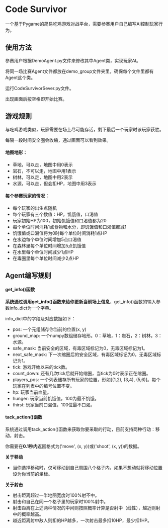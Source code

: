 # Code Survivor

一个基于Pygame的简易吃鸡游戏对战平台，需要参赛用户自己编写AI控制玩家行为。

## 使用方法

参赛用户根据DemoAgent.py文件来修改其中Agent类，实现玩家AI。

将同一场比赛Agent文件都放在demo_group文件夹里，确保每个文件里都有Agent这个类。

运行CodeSurvivorSever.py文件。

出现画面后按空格即开始比赛。

## 游戏规则

与吃鸡游戏类似，玩家需要在场上尽可能存活，剩下最后一个玩家时该玩家获胜。

每隔一段时间安全圈会收缩，通过画面可以看到效果。

#### 地图地形：

- 草地，可以走，地图中用0表示
- 岩石，不可以走，地图中用1表示
- 树林，可以走，地图中用2表示
- 水源，可以走，但会扣HP，地图中用3表示

#### 每个参赛玩家的情况：

- 每个玩家的出生点随机
- 每个玩家有三个数值：HP，饥饿值，口渴值
- 玩家初始HP为100，初始饥饿值和口渴值都为20
- 每个单位时间消耗1点食物和水分，即饥饿值和口渴值都减1
- 饥饿值或口渴值将为0时每个单位时间消耗1点HP
- 在水边每个单位时间增加5点口渴值
- 在森林里每个单位时间增加5点饥饿值
- 在水里每个单位时间减少1点HP
- 在毒圈里每个单位时间减少2点HP

## Agent编写规则

#### get_info()函数

**系统通过调用get_info()函数来给你更新当前场上信息**，get_info()函数的输入参数info_dict为一个字典。

info_dict中的字段及对应数据如下：

- pos: 一个元组储存你当前的位置(x, y)
- ground_map: 一个numpy数组储存地形。0：草地，1：岩石，2：树林，3：水源。
- safe_mask: 当前安全的区域，有毒区域标记为0，无毒区域标记为1。
- next_safe_mask: 下一次缩圈后的安全区域，有毒区域标记为0，无毒区域标记为1。
- tick: 游戏开始以来的tick数。
- count_down: 还有几次tick后就开始缩圈，当tick为0时表示正在缩圈。
- players_pos: 一个列表储存所有玩家的位置，形如[(1,2), (3,4), (5,6)]。每个玩家在列表中的编号位置不变。
- hp: 玩家当前血量。
- hunger: 玩家当前饥饿值，100为最不饥饿。
- thirst: 玩家当前口渴值，100位最不口渴。

#### tack_action()函数

系统通过调用tack_action()函数来获取你要采取的行动，目前支持两种行动：移动，射击。

你需要在**0.1秒内**返回格式为('move', (x, y))或('shoot', (x, y))的数据。

**关于移动**

- 当你选择移动时，仅可移动到自己周围八个格子内，如果不想动就将移动位置设为你当前的坐标。

**关于射击**

- 射击距离超过一半地图宽度时100%射不中。
- 射击和自己在同一个格子里的玩家时100%射中。
- 射击距离在上述两种情况的中间则按照概率计算是否射中（线性），越近则射中的概率越高。
- 越近距离射中敌人则扣的HP越多，一次射击最多扣10HP，最少扣1HP。